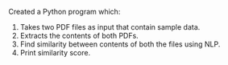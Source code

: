 Created a Python program which:

1. Takes two PDF files as input that contain sample data. 
2. Extracts the contents of both PDFs.
3. Find similarity between contents of both the files using NLP. 
4. Print similarity score. 
